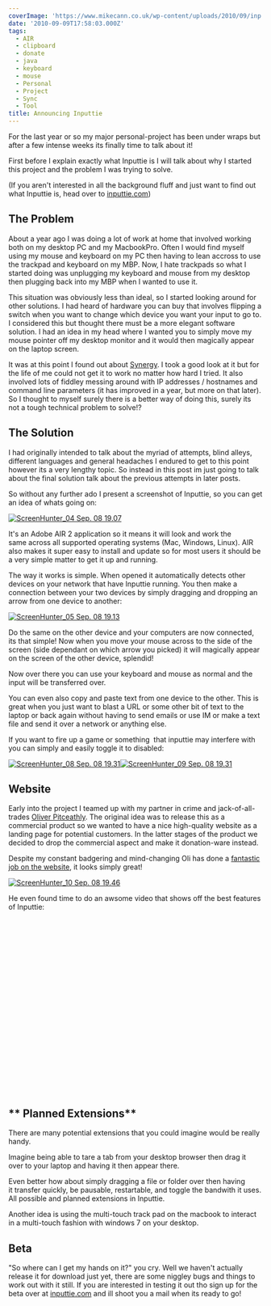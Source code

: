```yaml
---
coverImage: 'https://www.mikecann.co.uk/wp-content/uploads/2010/09/inp.png'
date: '2010-09-09T17:58:03.000Z'
tags:
  - AIR
  - clipboard
  - donate
  - java
  - keyboard
  - mouse
  - Personal
  - Project
  - Sync
  - Tool
title: Announcing Inputtie
---
```


For the last year or so my major personal-project has been under wraps but after a few intense weeks its finally time to talk about it!

First before I explain exactly what Inputtie is I will talk about why I started this project and the problem I was trying to solve.

<!-- more -->

(If you aren't interested in all the background fluff and just want to find out what Inputtie is, head over to [inputtie.com](https://www.inputtie.com))

## **The Problem**

About a year ago I was doing a lot of work at home that involved working both on my desktop PC and my MacbookPro. Often I would find myself using my mouse and keyboard on my PC then having to lean accross to use the trackpad and keyboard on my MBP. Now, I hate trackpads so what I started doing was unplugging my keyboard and mouse from my desktop then plugging back into my MBP when I wanted to use it.

This situation was obviously less than ideal, so I started looking around for other solutions. I had heard of hardware you can buy that involves flipping a switch when you want to change which device you want your input to go to. I considered this but thought there must be a more elegant software solution. I had an idea in my head where I wanted you to simply move my mouse pointer off my desktop monitor and it would then magically appear on the laptop screen.

It was at this point I found out about [Synergy](https://synergy2.sourceforge.net/). I took a good look at it but for the life of me could not get it to work no matter how hard I tried. It also involved lots of fiddley messing around with IP addresses / hostnames and command line parameters (it has improved in a year, but more on that later). So I thought to myself surely there is a better way of doing this, surely its not a tough technical problem to solve!?

## The Solution

I had originally intended to talk about the myriad of attempts, blind alleys, different languages and general headaches I endured to get to this point however its a very lengthy topic. So instead in this post im just going to talk about the final solution talk about the previous attempts in later posts.

So without any further ado I present a screenshot of Inputtie, so you can get an idea of whats going on:

[![](https://mikecann.co.uk/wp-content/uploads/2010/09/ScreenHunter_04-Sep.-08-19.07.jpg "ScreenHunter_04 Sep. 08 19.07")](https://mikecann.co.uk/wp-content/uploads/2010/09/ScreenHunter_04-Sep.-08-19.07.jpg)

It's an Adobe AIR 2 application so it means it will look and work the same across all supported operating systems (Mac, Windows, Linux). AIR also makes it super easy to install and update so for most users it should be a very simple matter to get it up and running.

The way it works is simple. When opened it automatically detects other devices on your network that have Inputtie running. You then make a connection between your two devices by simply dragging and dropping an arrow from one device to another:

[![](https://mikecann.co.uk/wp-content/uploads/2010/09/ScreenHunter_05-Sep.-08-19.13.jpg "ScreenHunter_05 Sep. 08 19.13")](https://mikecann.co.uk/wp-content/uploads/2010/09/ScreenHunter_05-Sep.-08-19.13.jpg)

Do the same on the other device and your computers are now connected, its that simple! Now when you move your mouse across to the side of the screen (side dependant on which arrow you picked) it will magically appear on the screen of the other device, splendid!

Now over there you can use your keyboard and mouse as normal and the input will be transferred over.

You can even also copy and paste text from one device to the other. This is great when you just want to blast a URL or some other bit of text to the laptop or back again without having to send emails or use IM or make a text file and send it over a network or anything else.

If you want to fire up a game or something  that inputtie may interfere with you can simply and easily toggle it to disabled:

[![](https://mikecann.co.uk/wp-content/uploads/2010/09/ScreenHunter_08-Sep.-08-19.31.jpg "ScreenHunter_08 Sep. 08 19.31")](https://mikecann.co.uk/wp-content/uploads/2010/09/ScreenHunter_08-Sep.-08-19.31.jpg)[![](https://mikecann.co.uk/wp-content/uploads/2010/09/ScreenHunter_09-Sep.-08-19.31.jpg "ScreenHunter_09 Sep. 08 19.31")](https://mikecann.co.uk/wp-content/uploads/2010/09/ScreenHunter_09-Sep.-08-19.31.jpg)

## Website

Early into the project I teamed up with my partner in crime and jack-of-all-trades [Oliver Pitceathly](https://www.olip.co.uk). The original idea was to release this as a commercial product so we wanted to have a nice high-quality website as a landing page for potential customers. In the latter stages of the product we decided to drop the commercial aspect and make it donation-ware instead.

Despite my constant badgering and mind-changing Oli has done a [fantastic job on the website](https://www.inputtie.com), it looks simply great!

[![](https://mikecann.co.uk/wp-content/uploads/2010/09/ScreenHunter_10-Sep.-08-19.46.jpg "ScreenHunter_10 Sep. 08 19.46")](https://mikecann.co.uk/wp-content/uploads/2010/09/ScreenHunter_10-Sep.-08-19.46.jpg)

He even found time to do an awsome video that shows off the best features of Inputtie:

<object classid="clsid:d27cdb6e-ae6d-11cf-96b8-444553540000" width="425" height="344" codebase="https://download.macromedia.com/pub/shockwave/cabs/flash/swflash.cab#version=6,0,40,0"><param name="allowFullScreen" value="true" /><param name="allowscriptaccess" value="always" /><param name="src" value="https://www.youtube.com/v/OUM1EGbUMvQ?fs=1&amp;hl=en_GB&amp;rel=0" /><param name="allowfullscreen" value="true" /><embed type="application/x-shockwave-flash" width="425" height="344" src="https://www.youtube.com/v/OUM1EGbUMvQ?fs=1&amp;hl=en_GB&amp;rel=0" allowscriptaccess="always" allowfullscreen="true"></embed></object>

## ** Planned Extensions**

There are many potential extensions that you could imagine would be really handy.

Imagine being able to tare a tab from your desktop browser then drag it over to your laptop and having it then appear there.

Even better how about simply dragging a file or folder over then having it transfer quickly, be pausable, restartable, and toggle the bandwith it uses. All possible and planned extensions in Inputtie.

Another idea is using the multi-touch track pad on the macbook to interact in a multi-touch fashion with windows 7 on your desktop.

## **Beta**

"So where can I get my hands on it?" you cry. Well we haven't actually release it for download just yet, there are some niggley bugs and things to work out with it still. If you are interested in testing it out tho sign up for the beta over at [inputtie.com](https://www.inputtie.com) and ill shoot you a mail when its ready to go!
